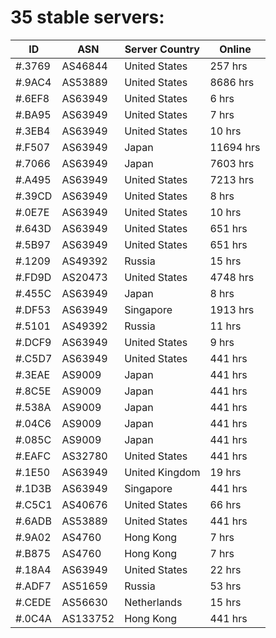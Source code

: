 # 35 stable servers:

| ID | ASN | Server Country | Online |
| ------ | ------ | ------ | ------ |
| #.3769 | AS46844 | United States | 257 hrs |
| #.9AC4 | AS53889 | United States | 8686 hrs |
| #.6EF8 | AS63949 | United States | 6 hrs |
| #.BA95 | AS63949 | United States | 7 hrs |
| #.3EB4 | AS63949 | United States | 10 hrs |
| #.F507 | AS63949 | Japan | 11694 hrs |
| #.7066 | AS63949 | Japan | 7603 hrs |
| #.A495 | AS63949 | United States | 7213 hrs |
| #.39CD | AS63949 | United States | 8 hrs |
| #.0E7E | AS63949 | United States | 10 hrs |
| #.643D | AS63949 | United States | 651 hrs |
| #.5B97 | AS63949 | United States | 651 hrs |
| #.1209 | AS49392 | Russia | 15 hrs |
| #.FD9D | AS20473 | United States | 4748 hrs |
| #.455C | AS63949 | Japan | 8 hrs |
| #.DF53 | AS63949 | Singapore | 1913 hrs |
| #.5101 | AS49392 | Russia | 11 hrs |
| #.DCF9 | AS63949 | United States | 9 hrs |
| #.C5D7 | AS63949 | United States | 441 hrs |
| #.3EAE | AS9009 | Japan | 441 hrs |
| #.8C5E | AS9009 | Japan | 441 hrs |
| #.538A | AS9009 | Japan | 441 hrs |
| #.04C6 | AS9009 | Japan | 441 hrs |
| #.085C | AS9009 | Japan | 441 hrs |
| #.EAFC | AS32780 | United States | 441 hrs |
| #.1E50 | AS63949 | United Kingdom | 19 hrs |
| #.1D3B | AS63949 | Singapore | 441 hrs |
| #.C5C1 | AS40676 | United States | 66 hrs |
| #.6ADB | AS53889 | United States | 441 hrs |
| #.9A02 | AS4760 | Hong Kong | 7 hrs |
| #.B875 | AS4760 | Hong Kong | 7 hrs |
| #.18A4 | AS63949 | United States | 22 hrs |
| #.ADF7 | AS51659 | Russia | 53 hrs |
| #.CEDE | AS56630 | Netherlands | 15 hrs |
| #.0C4A | AS133752 | Hong Kong | 441 hrs |

